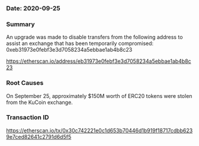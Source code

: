 ### Date: 2020-09-25

### Summary
An upgrade was made to disable transfers from the following address to assist an exchange that has been temporarily compromised: 0xeb31973e0febf3e3d7058234a5ebbae1ab4b8c23

https://etherscan.io/address/eb31973e0febf3e3d7058234a5ebbae1ab4b8c23

### Root Causes
On September 25, approximately $150M worth of ERC20 tokens were stolen from the KuCoin exchange.

### Transaction ID
https://etherscan.io/tx/0x30c742221e0c1d653b70446d1b919f18717cdbb6239e7ced82641c2791d6d5f5
